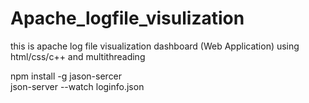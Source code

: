 # Apache_logfile_visulization
this is apache log file visualization dashboard (Web Application) using html/css/c++ and multithreading

npm install -g jason-sercer  
json-server --watch loginfo.json


